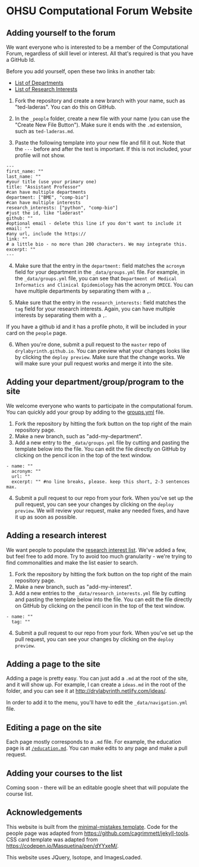 # OHSU Computational Forum Website

## Adding yourself to the forum

We want everyone who is interested to be a member of the Computational Forum, regardless of skill level or interest. All that's required is that you have a GitHub Id.

Before you add yourself, open these two links in another tab:

- [List of Departments](https://github.com/drylabyrinth/drylabyrinth.github.io/blob/master/_data/groups.yml)  
- [List of Research Interests](https://github.com/drylabyrinth/drylabyrinth.github.io/blob/master/_data/research_interests.yml)

1. Fork the repository and create a new branch with your name, such as "ted-laderas". You can do this on GitHub.

2. In the `_people` folder, create a new file with your name (you can use the "Create New File Button"). Make sure it ends with the `.md` extension, such as `ted-laderas.md`.

3. Paste the following template into your new file and fill it out. Note that the `---` before and after the text is important. If this is not included, your profile will not show.

```
---
first_name: ""      
last_name: ""  
#your title (use your primary one)
title: "Assistant Professor" 
#can have multiple departments
department: ["BME", "comp-bio"]   
#can have multiple interests 
research_interests: ["python", "comp-bio"]  
#just the id, like "laderast"
github: ""
#optional email - delete this line if you don't want to include it
email: ""
#any url, include the https:// 
link: ""   
# a little bio - no more than 200 characters. We may integrate this.
excerpt: "" 
---
```
4. Make sure that the entry in the `department:` field matches the `acronym` field for your department in the `_data/groups.yml` file. For example, in the `_data/groups.yml` file, you can see that `Department of Medical Informatics and Clinical Epidemiology` has the acronym `DMICE`. You can have multiple departments by separating them with a `,`.

5. Make sure that the entry in the `research_interests:` field matches the `tag` field for your research interests. Again, you can have multiple interests by separating them with a `,`.

If you have a github id and it has a profile photo, it will be included in your card on the `people` page. 

6. When you're done, submit a pull request to the `master` repo of `drylabyrinth.github.io`. You can preview what your changes looks like by clicking the `deploy preview`. Make sure that the change works. We will make sure your pull request works and merge it into the site.

## Adding your department/group/program to the site

We welcome everyone who wants to participate in the computational forum. You can quickly add your group by adding to the [groups.yml](https://github.com/drylabyrinth/drylabyrinth.github.io/blob/master/_data/groups.yml) file.

1. Fork the repository by hitting the fork button on the top right of the main repository page.
2. Make a new branch, such as "add-my-department".
3. Add a new entry to the `_data/groups.yml` file by cutting and pasting the template below into the file. You can edit the file directly on GitHub by clicking on the pencil icon in the top of the text window.

```
- name: ""
  acronym: ""
  url: ""
  excerpt: "" #no line breaks, please. keep this short, 2-3 sentences max.
```
4. Submit a pull request to our repo from your fork. When you've set up the pull request, you can see your changes by clicking on the `deploy preview`. We will review your request, make any needed fixes, and have it up as soon as possible.

## Adding a research interest

We want people to populate the [research interest list](https://github.com/drylabyrinth/drylabyrinth.github.io/blob/master/_data/research_interests.yml). We've added a few, but feel free to add more. Try to avoid too much granularity - we're trying to find commonalities and make the list easier to search.

1. Fork the repository by hitting the fork button on the top right of the main repository page.
2. Make a new branch, such as "add-my-interest".
3. Add a new entries to the `_data/research_interests.yml` file by cutting and pasting the template below into the file. You can edit the file directly on GitHub by clicking on the pencil icon in the top of the text window.

```
- name: ""
  tag: ""
```

4. Submit a pull request to our repo from your fork. When you've set up the pull request, you can see your changes by clicking on the `deploy preview`. 

## Adding a page to the site

Adding a page is pretty easy. You can just add a `.md` at the root of the site, and it will show up. For example, I can create a `ideas.md` in the root of the folder, and you can see it at http://drylabyrinth.netlify.com/ideas/.

In order to add it to the menu, you'll have to edit the `_data/navigation.yml` file. 

## Editing a page on the site

Each page mostly corresponds to a `.md` file. For example, the education page is at [`/education.md`](https://github.com/drylabyrinth/drylabyrinth.github.io/blob/master/education.md). You can make edits to any page and make a pull request. 

## Adding your courses to the list

Coming soon - there will be an editable google sheet that will populate the course list.

## Acknowledgements

This website is built from the [minimal-mistakes template](https://mmistakes.github.io/minimal-mistakes/). Code for the people page was adapted from https://github.com/cagrimmett/jekyll-tools. CSS card template was adapted from https://codepen.io/Masquetina/pen/dYYxeM/. 

This website uses JQuery, Isotope, and ImagesLoaded.
